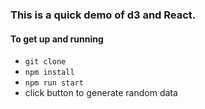 ### This is a quick demo of d3 and React. 

#### To get up and running
 * ``` git clone ```
 * ``` npm install ```
 * ``` npm run start ```
 * click button to generate random data